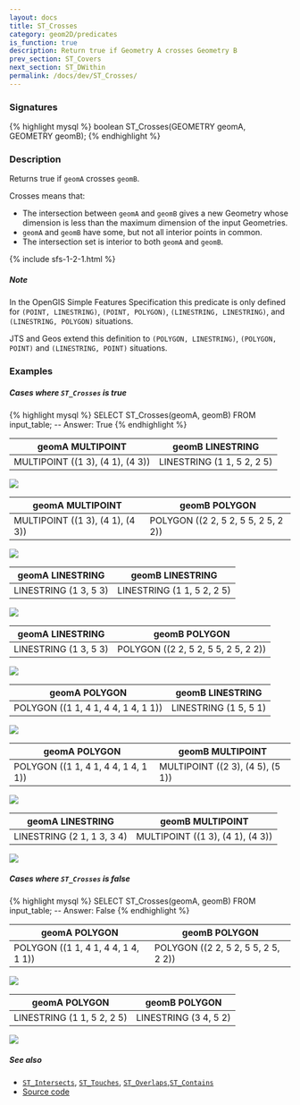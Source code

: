 ```yaml
---
layout: docs
title: ST_Crosses
category: geom2D/predicates
is_function: true
description: Return true if Geometry A crosses Geometry B
prev_section: ST_Covers
next_section: ST_DWithin
permalink: /docs/dev/ST_Crosses/
---
```


### Signatures

{% highlight mysql %}
boolean ST_Crosses(GEOMETRY geomA, GEOMETRY geomB);
{% endhighlight %}

### Description

Returns true if `geomA` crosses `geomB`.

Crosses means that:

* The intersection between `geomA` and `geomB` gives a new Geometry
  whose dimension is less than the maximum dimension of the input
  Geometries.
* `geomA` and `geomB` have some, but not all interior points in
  common.
* The intersection set is interior to both `geomA` and `geomB`.

{% include sfs-1-2-1.html %}

##### Note
In the OpenGIS Simple Features Specification this predicate is only defined for `(POINT, LINESTRING)`, `(POINT, POLYGON)`, `(LINESTRING, LINESTRING)`, and `(LINESTRING, POLYGON)` situations.

JTS and Geos extend this definition to `(POLYGON, LINESTRING)`, `(POLYGON, POINT)` and `(LINESTRING, POINT)` situations.

### Examples

##### Cases where `ST_Crosses` is true
 
{% highlight mysql %}
SELECT ST_Crosses(geomA, geomB) FROM input_table;
-- Answer:    True
{% endhighlight %}

| geomA MULTIPOINT                 | geomB LINESTRING           |
|----------------------------------|----------------------------|
| MULTIPOINT ((1 3), (4 1), (4 3)) | LINESTRING (1 1, 5 2, 2 5) |

<img class="displayed" src="../ST_Crosses_1.png"/>

| geomA MULTIPOINT                 | geomB POLYGON                       |
|----------------------------------|-------------------------------------|
| MULTIPOINT ((1 3), (4 1), (4 3)) | POLYGON ((2 2, 5 2, 5 5, 2 5, 2 2)) |

<img class="displayed" src="../ST_Crosses_2.png"/>

| geomA LINESTRING      | geomB LINESTRING           |
|-----------------------|----------------------------|
| LINESTRING (1 3, 5 3) | LINESTRING (1 1, 5 2, 2 5) |

<img class="displayed" src="../ST_Crosses_3.png"/>

| geomA LINESTRING      | geomB POLYGON                       |
|-----------------------|-------------------------------------|
| LINESTRING (1 3, 5 3) | POLYGON ((2 2, 5 2, 5 5, 2 5, 2 2)) |

<img class="displayed" src="../ST_Crosses_4.png"/>

| geomA POLYGON                       | geomB LINESTRING      |
|-------------------------------------|-----------------------|
| POLYGON ((1 1, 4 1, 4 4, 1 4, 1 1)) | LINESTRING (1 5, 5 1) |

<img class="displayed" src="../ST_Crosses_5.png"/>

| geomA POLYGON                       | geomB MULTIPOINT                 |
|-------------------------------------|----------------------------------|
| POLYGON ((1 1, 4 1, 4 4, 1 4, 1 1)) | MULTIPOINT ((2 3), (4 5), (5 1)) |

<img class="displayed" src="../ST_Crosses_6.png"/>

| geomA LINESTRING           | geomB MULTIPOINT                 |
|----------------------------|----------------------------------|
| LINESTRING (2 1, 1 3, 3 4) | MULTIPOINT ((1 3), (4 1), (4 3)) |

<img class="displayed" src="../ST_Crosses_7.png"/>

##### Cases where `ST_Crosses` is false
 
{% highlight mysql %}
SELECT ST_Crosses(geomA, geomB) FROM input_table;
-- Answer:    False
{% endhighlight %}

| geomA POLYGON                       | geomB POLYGON                       |
|-------------------------------------|-------------------------------------|
| POLYGON ((1 1, 4 1, 4 4, 1 4, 1 1)) | POLYGON ((2 2, 5 2, 5 5, 2 5, 2 2)) |

<img class="displayed" src="../ST_Crosses_9.png"/>

| geomA POLYGON              | geomB POLYGON         |
|----------------------------|-----------------------|
| LINESTRING (1 1, 5 2, 2 5) | LINESTRING (3 4, 5 2) |

<img class="displayed" src="../ST_Crosses_8.png"/>

##### See also

* [`ST_Intersects`](../ST_Intersects), [`ST_Touches`](../ST_Touches), [`ST_Overlaps`](../ST_Overlaps),[`ST_Contains`](../ST_Contains)
* <a href="https://github.com/irstv/H2GIS/blob/master/h2spatial/src/main/java/org/h2gis/h2spatial/internal/function/spatial/predicates/ST_Crosses.java" target="_blank">Source code</a>
